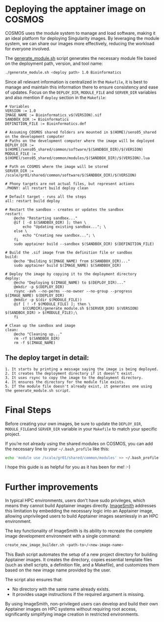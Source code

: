 # Deploying the apptainer image on COSMOS

COSMOS uses the module system to manage and load software, making it an ideal platform for deploying Singularity images. By leveraging the module system, we can share our images more effectively, reducing the workload for everyone involved.

The [generate_module.sh](generate_module.sh) script generates the necessary module file based on the deployment path, version, and tool name:

```bash
./generate_module.sh <deploy path> 1.0 Bioinformatics
```

Since all relevant information is centralized in the ``Makefile``, it is best to manage and maintain this information there to ensure consistency and ease of updates.
Focus on the ``DEPLOY_DIR``, ``MODULE_FILE`` and ``SERVER_DIR`` variables and also mention if ``deploy`` section in the ``Makefile``:


```text
# Variables
VERSION := 1.0
IMAGE_NAME := Bioinformatics_v$(VERSION).sif
SANDBOX_DIR := Bioinformatics
DEFINITION_FILE := Bioinformatics.def

# Assuming COSMOS shared folders are mounted in $(HOME)/sens05_shared on the development computer
# Paths on the development computer where the image will be deployed
DEPLOY_DIR := $(HOME)/sens05_shared/common/software/$(SANDBOX_DIR)/$(VERSION)
MODULE_FILE := $(HOME)/sens05_shared/common/modules/$(SANDBOX_DIR)/$(VERSION).lua

# Path on COSMOS where the image will be stored
SERVER_DIR := /scale/gr01/shared/common/software/$(SANDBOX_DIR)/$(VERSION)

# Phony targets are not actual files, but represent actions
.PHONY: all restart build deploy clean

# Default target - runs all the steps
all: restart build deploy

# Restart the sandbox - creates or updates the sandbox
restart:
	@echo "Restarting sandbox..."
	@if [ -d $(SANDBOX_DIR) ]; then \
		echo "Updating existing sandbox..."; \
	else \
		echo "Creating new sandbox..."; \
	fi
	sudo apptainer build --sandbox $(SANDBOX_DIR) $(DEFINITION_FILE)

# Build the .sif image from the definition file or sandbox
build:
	@echo "Building $(IMAGE_NAME) from $(SANDBOX_DIR)..."
	sudo apptainer build $(IMAGE_NAME) $(SANDBOX_DIR)

# Deploy the image by copying it to the deployment directory
deploy:
	@echo "Deploying $(IMAGE_NAME) to $(DEPLOY_DIR)..."
	@mkdir -p $(DEPLOY_DIR)
	rsync -avh --no-perms --no-owner --no-group --progress $(IMAGE_NAME) $(DEPLOY_DIR)
	@mkdir -p $(dir $(MODULE_FILE))
	@if [ ! -f $(MODULE_FILE) ]; then \
		$(CURDIR)/generate_module.sh $(SERVER_DIR) $(VERSION) $(SANDBOX_DIR) > $(MODULE_FILE);\
	fi

# Clean up the sandbox and image
clean:
	@echo "Cleaning up..."
	rm -rf $(SANDBOX_DIR)
	rm -f $(IMAGE_NAME)
```

## The deploy target in detail:

    1. It starts by printing a message saying the image is being deployed.
    2. It creates the deployment directory if it doesn’t exist.
    3. It uses rsync to copy the image to the deployment directory.
    4. It ensures the directory for the module file exists.
    5. If the module file doesn't already exist, it generates one using the generate_module.sh script.


# Final Steps

Before creating your own images, be sure to update the ``DEPLOY_DIR``, ``MODULE_FILE``and ``SERVER_DIR`` variable in your ``Makefile`` to match your specific project.

If you’re not already using the shared modules on COSMOS, you can add the necessary line to your ``~/.bash_profile`` like this:

```bash
echo 'module use /scale/gr01/shared/common/modules' >> ~/.bash_profile
```

I hope this guide is as helpful for you as it has been for me! :-)

# Further improvements

In typical HPC environments, users don't have sudo privileges, which means they cannot build Apptainer images directly. [ImageSmith](git@github.com:stela2502/ImageSmith.git) addresses this limitation by embedding the necessary logic into an Apptainer image, allowing unprivileged users to build Apptainer images seamlessly in an HPC environment.

The key functionality of ImageSmith is its ability to recreate the complete image development environment with a single command:

```bash
create_new_image_builder.sh <path-to>/<new-image-name>
```

This Bash script automates the setup of a new project directory for building Apptainer images. It creates the directory, copies essential template files (such as shell scripts, a definition file, and a Makefile), and customizes them based on the new image name provided by the user.

The script also ensures that:
- No directory with the same name already exists.
- It provides usage instructions if the required argument is missing.

By using ImageSmith, non-privileged users can develop and build their own Apptainer images on HPC systems without requiring root access, significantly simplifying image creation in restricted environments.
